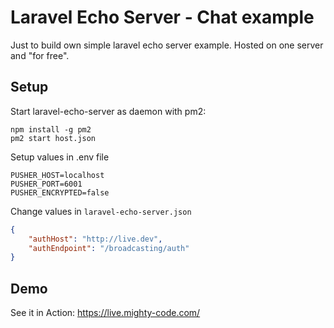 # Laravel Echo Server - Chat example

Just to build own simple laravel echo server example. Hosted on one server and "for free".

## Setup

Start laravel-echo-server as daemon with pm2:

```commandline
npm install -g pm2
pm2 start host.json
```

Setup values in .env file
```
PUSHER_HOST=localhost
PUSHER_PORT=6001
PUSHER_ENCRYPTED=false
```

Change values in `laravel-echo-server.json`

```json
{
    "authHost": "http://live.dev",
	"authEndpoint": "/broadcasting/auth"
}
```

## Demo

See it in Action: https://live.mighty-code.com/
